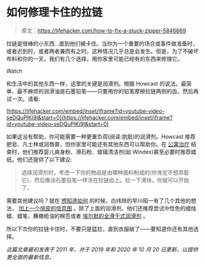 # 如何修理卡住的拉链

> 原文：<https://lifehacker.com/how-to-fix-a-stuck-zipper-5846669>

拉链是很棒的小东西...直到他们被卡住。当你为一个重要的场合或事件做准备时，或者迟到时，或者两者兼而有之时，这种情况几乎总是会发生。但是，为了不破坏布料和你的一天，我们有几个选择，用你家里可能已经有的东西来修理它。

Watch

和生活中的其他东西一样，这里的关键是润滑剂。根据 Howcast 的说法，最简单、最不麻烦的润滑油是石墨铅笔——只要用你的铅笔摩擦拉链两侧的齿，然后再试一次。请看:

 [https://lifehacker.com/embed/inset/iframe?id=youtube-video-seDQuPlKi9I&start=0](https://lifehacker.com/embed/inset/iframe?id=youtube-video-seDQuPlKi9I&start=0) 

如果这没有帮助，你可能需要一种更重负荷(阅读:肮脏)的润滑剂。Howcast 推荐肥皂、凡士林或润唇膏，但你家里可能还有其他东西可以帮助你。在 [公寓治疗](https://www.apartmenttherapy.com/how-to-fix-a-broken-zipper-263333) 结束时，他们推荐婴儿爽身粉、滑石粉、玻璃清洁剂(如 Windex)甚至必要时推荐蜡纸。他们还提供了以下建议:

> 选择润滑剂时，考虑一下你的物品是由哪种面料制成的(你肯定不想弄脏它)，然后像涂石墨铅笔一样涂在拉链齿上。拉一下滑块，你就可以开始了。

需要其他建议吗？就在 [想知道如何](https://thesecretyumiverse.wonderhowto.com/how-to/9-common-household-items-can-unstick-your-stuck-zipper-0146721) 的时候，白纬玲的早川昭一有了几个其他的想法， [加上一个俏皮的信息图](https://img.wonderhowto.com/img/original/10/85/63503257949789/0/635032579497891085.jpg) 。除了上面的润滑剂，他们还推荐尝试中性色的蜡烛蜡、蜡笔、蘸橄榄油的棉签或者 [埃尔默的全滑干式润滑剂](https://www.amazon.com/Elmers-E450-Slide-All-Lubricant-4-Ounce/dp/B000BXOESU?asc_campaign=InlineText&asc_refurl=https://lifehacker.com/how-to-fix-a-stuck-zipper-5846669&asc_source=&tag=kinjalifehackerlink-20) 。

所以下次你的拉链卡住时，不要只是猛拉，直到衣服破了——要知道你还有其他选择。

*这篇文章最初发表于 2011 年，并于 2019 年和 2020 年 10 月 20 日更新，以提供更全面的最新信息。*